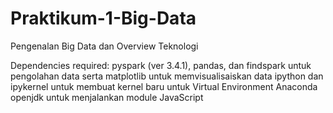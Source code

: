# Praktikum-1-Big-Data
Pengenalan Big Data dan Overview Teknologi

Dependencies required: 
pyspark (ver 3.4.1), pandas, dan findspark untuk pengolahan data serta matplotlib untuk memvisualisaiskan data
ipython dan ipykernel untuk membuat kernel baru untuk Virtual Environment Anaconda
openjdk untuk menjalankan module JavaScript
